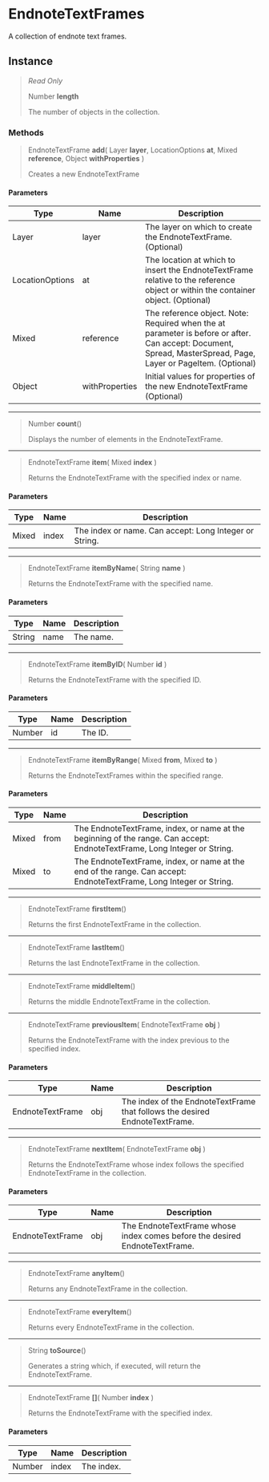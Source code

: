 # EndnoteTextFrames
A collection of endnote text frames.

## Instance
> *Read Only* 
> 
> Number **length** 
>
> The number of objects in the collection.

### Methods
> EndnoteTextFrame **add**( Layer **layer**, LocationOptions **at**, Mixed **reference**, Object **withProperties** )
> 
> Creates a new EndnoteTextFrame
#### Parameters
| Type | Name | Description |
|---|---|---|
| Layer | layer | The layer on which to create the EndnoteTextFrame. (Optional) |
| LocationOptions | at | The location at which to insert the EndnoteTextFrame relative to the reference object or within the container object. (Optional) |
| Mixed | reference | The reference object. Note: Required when the at parameter is before or after. Can accept: Document, Spread, MasterSpread, Page, Layer or PageItem. (Optional) |
| Object | withProperties | Initial values for properties of the new EndnoteTextFrame (Optional) |

*** 
> Number **count**()
> 
> Displays the number of elements in the EndnoteTextFrame.
*** 
> EndnoteTextFrame **item**( Mixed **index** )
> 
> Returns the EndnoteTextFrame with the specified index or name.
#### Parameters
| Type | Name | Description |
|---|---|---|
| Mixed | index | The index or name. Can accept: Long Integer or String. |

*** 
> EndnoteTextFrame **itemByName**( String **name** )
> 
> Returns the EndnoteTextFrame with the specified name.
#### Parameters
| Type | Name | Description |
|---|---|---|
| String | name | The name. |

*** 
> EndnoteTextFrame **itemByID**( Number **id** )
> 
> Returns the EndnoteTextFrame with the specified ID.
#### Parameters
| Type | Name | Description |
|---|---|---|
| Number | id | The ID. |

*** 
> EndnoteTextFrame **itemByRange**( Mixed **from**, Mixed **to** )
> 
> Returns the EndnoteTextFrames within the specified range.
#### Parameters
| Type | Name | Description |
|---|---|---|
| Mixed | from | The EndnoteTextFrame, index, or name at the beginning of the range. Can accept: EndnoteTextFrame, Long Integer or String. |
| Mixed | to | The EndnoteTextFrame, index, or name at the end of the range. Can accept: EndnoteTextFrame, Long Integer or String. |

*** 
> EndnoteTextFrame **firstItem**()
> 
> Returns the first EndnoteTextFrame in the collection.
*** 
> EndnoteTextFrame **lastItem**()
> 
> Returns the last EndnoteTextFrame in the collection.
*** 
> EndnoteTextFrame **middleItem**()
> 
> Returns the middle EndnoteTextFrame in the collection.
*** 
> EndnoteTextFrame **previousItem**( EndnoteTextFrame **obj** )
> 
> Returns the EndnoteTextFrame with the index previous to the specified index.
#### Parameters
| Type | Name | Description |
|---|---|---|
| EndnoteTextFrame | obj | The index of the EndnoteTextFrame that follows the desired EndnoteTextFrame. |

*** 
> EndnoteTextFrame **nextItem**( EndnoteTextFrame **obj** )
> 
> Returns the EndnoteTextFrame whose index follows the specified EndnoteTextFrame in the collection.
#### Parameters
| Type | Name | Description |
|---|---|---|
| EndnoteTextFrame | obj | The EndnoteTextFrame whose index comes before the desired EndnoteTextFrame. |

*** 
> EndnoteTextFrame **anyItem**()
> 
> Returns any EndnoteTextFrame in the collection.
*** 
> EndnoteTextFrame **everyItem**()
> 
> Returns every EndnoteTextFrame in the collection.
*** 
> String **toSource**()
> 
> Generates a string which, if executed, will return the EndnoteTextFrame.
*** 
> EndnoteTextFrame **[]**( Number **index** )
> 
> Returns the EndnoteTextFrame with the specified index.
#### Parameters
| Type | Name | Description |
|---|---|---|
| Number | index | The index. |


